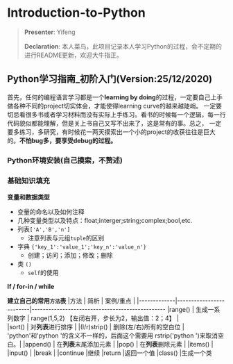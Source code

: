 # Introduction-to-Python

>**Presenter**: Yifeng
>
>**Declaration**: 本人菜鸟，此项目记录本人学习Python的过程，会不定期的进行README更新，欢迎大牛指正。

## Python学习指南_初阶入门(Version:25/12/2020)

首先，任何的编程语言学习都是一个**learning by doing**的过程，一定要自己上手做各种不同的project切实体会，才能使得learning curve的越来越陡峭。
一定要切忌看很多书或者学习材料而没有实际上手练习。看书的时候每一个逻辑，每一行代码貌似都能理解，但是关上书自己又写不出来了，这是常有的事。总之，
一定要多练习，多研究，有时候花一两天摸索出一个小的project的收获往往是巨大的。**不怕bug多，要享受debug的过程。**

### Python环境安装(自己摸索，不赘述)

### 基础知识填充

**变量和数据类型**
  - 变量的命名以及如何注释
  - 几种变量类型以及特点：float;interger;string;complex;bool,etc.
- 列表`['A','B','n']`
  - 注意列表与元组`tuple`的区别
- 字典 `{'key_1':'value_1';'key_n':'value_n'}`
  - 创建；访问；添加；修改；删除
- 类 `()`
  - `self`的使用

**If / for-in / while**

**建立自己的常用`方法`表**
|方法         |        简析             |            案例/重点                                                        |
|-------------|-------------------------|------------------------------------------------
|range()      |   生成一系列数字         |  range(1,5,2) 【左闭右开，步长为2，输出值：2；4】                             |    
|sort()       |  对**列表**进行排序      |
|(l/r)strip() | 删除(左/右)所有的空白位   | 'python'和'python '的含义不一样的，后面这个需要用 rstrip('python ')来取消空白。|
|append()     | 在**列表**末尾添加元素    |
|pop()        | 在**列表**删除元素        |
|items()      |
|input()      |
|break        |
|continue     |继续
|return       |返回一个值
|class()      |生成一个类
